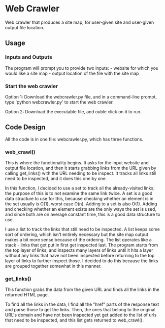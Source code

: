 # Web Crawler
Web crawler that produces a site map, for user-given site and user-given output file location.

## Usage
### Inputs and Outputs
The program will prompt you to provide two inputs:
    - website for which you would like a site map 
    - output location of the file with the site map

### Start the web crawler
Option 1: Download the webcrawler.py file, and in a command-line prompt, type 'python webcrawler.py' to start the web crawler.

Option 2: Download the executable file, and ouble click on it to run.

## Code Design
All the code is in one file: webcrawler.py, which has three functions.

### web_crawl()
This is where the functionality begins. It asks for the input website and output file location, and then it starts grabbing links from the URL given by calling get_links() with the URL needing to be inspect. It tracks all links still need to be inspected, and it does this one by one.

In this function, I decided to use a set to track all the already-visited links; the purpose of this is to not examine the same link twice. A set is a good data structure to use for this, because checking whether an element is in the set usually is O(1), worst case O(n). Adding to a set is also O(1). Adding and checking whether an element exists are the only ways the set is used, and since both are on average constant time, this is a good data structure to use.

I use a list to track the links that still need to be inspected. A list keeps some sort of ordering, which isn't entirely necessary but the site map output makes a bit more sense because of the ordering. The list operates like a stack - links that get put in first get inspected last. The program starts from the top layer of links, and inspects many layers of links until it hits a layer without any links that have not been inspected before returning to the top layer of links to further inspect those. I decided to do this because the links are grouped together somewhat in this manner.

### get_links()
This function grabs the data from the given URL and finds all the links in the returned HTML page. 

To find all the links in the data, I find all the "href" parts of the response text and parse those to get the links. Then, the ones that belong to the original URL's domain and have not been inspected yet get added to the list of urls that need to be inspected, and this list gets returned to web_crawl().
